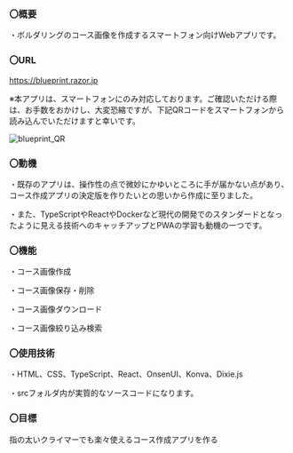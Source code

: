 

### 〇概要
・ボルダリングのコース画像を作成するスマートフォン向けWebアプリです。

### 〇URL

https://blueprint.razor.jp

※本アプリは、スマートフォンにのみ対応しております。ご確認いただける際は、お手数をおかけし、大変恐縮ですが、下記QRコードをスマートフォンから読み込んでいただけますと幸いです。

![blueprint_QR](https://user-images.githubusercontent.com/73210592/141669934-e7a549fa-42ae-4d8c-90e1-fd6f55319f69.png)

### 〇動機

・既存のアプリは、操作性の点で微妙にかゆいところに手が届かない点があり、コース作成アプリの決定版を作りたいとの思いから作成に至りました。

・また、TypeScriptやReactやDockerなど現代の開発でのスタンダードとなったように見える技術へのキャッチアップとPWAの学習も動機の一つです。

### 〇機能

・コース画像作成

・コース画像保存・削除

・コース画像ダウンロード

・コース画像絞り込み検索

### 〇使用技術

・HTML、CSS、TypeScript、React、OnsenUI、Konva、Dixie.js

・srcフォルダ内が実質的なソースコードになります。

### 〇目標
指の太いクライマーでも楽々使えるコース作成アプリを作る
